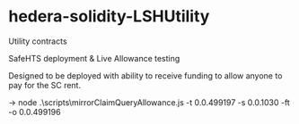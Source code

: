 # hedera-solidity-LSHUtility
Utility contracts

SafeHTS deployment & Live Allowance testing

Designed to be deployed with ability to receive funding to allow anyone to pay for the SC rent.

-> node .\scripts\mirrorClaimQueryAllowance.js -t 0.0.499197 -s 0.0.1030 -ft -o 0.0.499196